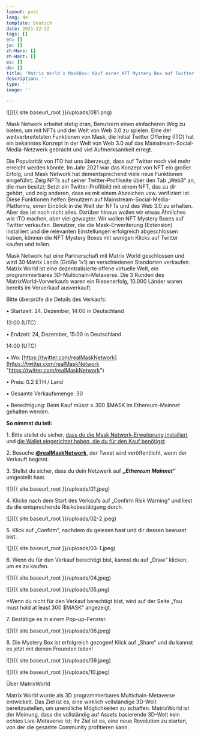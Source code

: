 ```yaml
---
layout: post
lang: de
template: Deutsch
date: 2021-12-22
tags: []
en: []
ja: []
zh-Hans: []
zh-Hant: []
es: []
de: []
title: 'Matrix World x MaskBox: Kauf einer NFT Mystery Box auf Twitter'
description: ''
type: ''
image: ''

---
```

![]({{ site.baseurl_root }}/uploads/081.png)

Mask Network arbeitet stetig dran, Benutzern einen einfacheren Weg zu bieten, um mit NFTs und der Welt von Web 3.0 zu spielen. Eine der weitverbreitetsten Funktionen von Mask, die Initial Twitter Offering (ITO) hat ein bekanntes Konzept in der Welt von Web 3.0 auf das Mainstream-Social-Media-Netzwerk gebracht und viel Aufmerksamkeit erregt.

Die Popularität von ITO hat uns überzeugt, dass auf Twitter noch viel mehr erreicht werden könnte. Im Jahr 2021 war das Konzept von NFT ein großer Erfolg, und Mask Network hat dementsprechend viele neue Funktionen eingeführt: Zeig NFTs auf seiner Twitter-Profilseite über den Tab „Web3“ an, die man besitzt; Setzt ein Twitter-Profilbild mit einem NFT, das zu dir gehört, und zeig anderen, dass es mit einem Abzeichen usw. verifiziert ist. Diese Funktionen helfen Benutzern auf Mainstream-Social-Media-Platforms, einen Einblick in die Welt der NFTs und des Web 3.0 zu erhalten. Aber das ist noch nicht alles. Darüber hinaus wollen wir etwas Ähnliches wie ITO machen, aber viel gewagter. Wir wollen NFT Mystery Boxes auf Twitter verkaufen. Benutzer, die die Mask-Erweriterung (Extension) installiert und die relevanten Einstellungen erfolgreich abgeschlossen haben, können die NFT Mystery Boxes mit wenigen Klicks auf Twitter kaufen und teilen.

Mask Network hat eine Partnerschaft mit Matrix World geschlossen und wird 30 Matrix Lands (Größe 1x1) an verschiedenen Standorten verkaufen. Matrix World ist eine dezentralisierte offene virtuelle Welt, ein programmierbares 3D-Multichain-Metaverse. Die 3 Runden des MatrixWorld-Vorverkaufs waren ein Riesenerfolg, 10.000 Länder waren bereits im Vorverkauf ausverkauft.

Bitte überprüfe die Details des Verkaufs:

• Startzeit: 24. Dezember, 14:00 in Deutschland

13:00 (UTC)

• Endzeit: 24, Dezember, 15:00 in Deutschland

14:00 (UTC)

• Wo: [https://twitter.com/realMaskNetwork](https://twitter.com/realMaskNetwork "https://twitter.com/realMaskNetwork")

• Preis: 0.2 ETH / Land

• Gesamte Verkaufsmenge: 30

• Berechtigung: Beim Kauf müsst ≥ 300 $MASK im Ethereum-Mainnet gehalten werden.

**So nimmst du teil:**

1\. Bitte stellst du sicher, [dass du die Mask Network-Erweiterung installiert](https://realmasknetwork.notion.site/Installation-set-up-dd3329c7b3124108a8e992829a61a51e) und [die Wallet eingerichtet haben, die du für den Kauf benötigst](https://realmasknetwork.notion.site/Setting-up-your-wallet-Support-MetaMask-and-WalletConnect-67c1ba13c5664eda9a9240f8e145366a).

2\. Besuche [**@realMaskNetwork**](https://twitter.com/realMaskNetwork), der Tweet wird veröffentlicht, wenn der Verkauft beginnt.

3\. Stellst du sicher, dass du dein Netzwerk auf **_„Ethereum Mainnet“_** umgestellt hast.

![]({{ site.baseurl_root }}/uploads/01.jpeg)

4\. Klicke nach dem Start des Verkaufs auf „Confirm Risk Warning“ und liest du die entsprechende Risikobestätigung durch.

![]({{ site.baseurl_root }}/uploads/02-2.jpeg)

5\. Klick auf „Confirm“, nachdem du gelesen hast und dir dessen bewusst bist.

![]({{ site.baseurl_root }}/uploads/03-1.jpeg)

6\. Wenn du für den Verkauf berechtigt bist, kannst du auf „Draw“ klicken, um es zu kaufen.

![]({{ site.baseurl_root }}/uploads/04.jpeg)

![]({{ site.baseurl_root }}/uploads/05.png)

\*Wenn du nicht für den Verkauf berechtigt bist, wird auf der Seite „You must hold at least 300 $MASK“ angezeigt.

7\. Bestätige es in einem Pop-up-Fenster.

![]({{ site.baseurl_root }}/uploads/06.jpeg)

8\. Die Mystery Box ist erfolgreich gezogen! Klick auf „Share“ und du kannst es jetzt mit deinen Freunden teilen!

![]({{ site.baseurl_root }}/uploads/09.jpeg)

![]({{ site.baseurl_root }}/uploads/10.jpeg)

Über MatrixWorld

Matrix World wurde als 3D programmierbares Multichain-Metaverse entwickelt. Das Ziel ist es, eine wirklich vollständige 3D-Welt bereitzustellen, um unendliche Möglichkeiten zu schaffen. MatrixWorld ist der Meinung, dass die vollständig auf Assets basierende 3D-Welt kein echtes Live-Metaverse ist; Ihr Ziel ist es, eine neue Revolution zu starten, von der die gesamte Community profitieren kann.